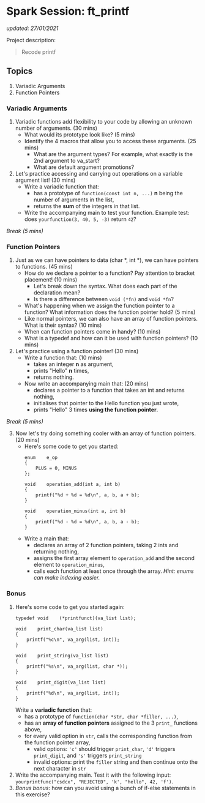 # Spark Session: ft_printf
*updated: 27/01/2021*

Project description:
> Recode printf

## Topics

1. Variadic Arguments
2. Function Pointers

### Variadic Arguments

1. Variadic functions add flexibility to your code by allowing an unknown number of arguments. (30 mins)
    - What would its prototype look like? (5 mins)
    - Identify the 4 macros that allow you to access these arguments. (25 mins)
        - What are the argument types? For example, what exactly is the 2nd argument to va_start?
        - What are default argument promotions?
2. Let's practice accessing and carrying out operations on a variable argument list! (30 mins)
    - Write a variadic function that:
        - has a prototype of `function(const int n, ...)`
            **n** being the number of arguments in the list,
        - returns the **sum** of the integers in that list.
    - Write the accompanying main to test your function.
        Example test: does `yourfunction(3, 40, 5, -3)` return `42`?

*Break (5 mins)*

### Function Pointers

1. Just as we can have pointers to data (char *, int *), we can have pointers to functions. (45 mins)
    - How do we declare a pointer to a function? Pay attention to bracket placement! (10 mins)
        -  Let's break down the syntax. What does each part of the declaration mean?
        - Is there a difference between `void (*fn)` and `void *fn`?
    - What's happening when we assign the function pointer to a function?
        What information does the function pointer hold? (5 mins)
    - Like normal pointers, we can also have an array of function pointers.
        What is their syntax? (10 mins)
    - When can function pointers come in handy? (10 mins)
    - What is a typedef and how can it be used with function pointers? (10 mins)
2. Let's practice using a function pointer! (30 mins)
    - Write a function that: (10 mins)
        - takes an integer **n** as argument,
        - prints "Hello" **n** times,
        - returns nothing.
    - Now write an accompanying main that: (20 mins)
        - declares a pointer to a function that takes an int and returns nothing,
        - initialises that pointer to the Hello function you just wrote,
        - prints "Hello" 3 times **using the function pointer**.

*Break (5 mins)*

3. Now let's try doing something cooler with an array of function pointers. (20 mins)
    - Here's some code to get you started:
        ```
        enum    e_op
        {
            PLUS = 0, MINUS
        };

        void	operation_add(int a, int b)
        {
        	printf("%d + %d = %d\n", a, b, a + b);
        }

        void	operation_minus(int a, int b)
        {
        	printf("%d - %d = %d\n", a, b, a - b);
        }
        ```
    - Write a main that:
        - declares an array of 2 function pointers, taking 2 ints and returning nothing,
        - assigns the first array element to `operation_add` and the second element to `operation_minus`,
        - calls each function at least once through the array.
            *Hint: enums can make indexing easier.*

### Bonus
1. Here's some code to get you started again:
    ```
    typedef void    (*printfunct)(va_list list);

    void    print_char(va_list list)
    {
        printf("%c\n", va_arg(list, int));
    }

    void    print_string(va_list list)
    {
        printf("%s\n", va_arg(list, char *));
    }

    void    print_digit(va_list list)
    {
        printf("%d\n", va_arg(list, int));
    }
    ```
    Write a **variadic function** that:
    - has a prototype of `function(char *str, char *filler, ...)`,
    - has an **array of function pointers** assigned to the 3 `print_` functions above,
    - for every valid option in `str`, calls the corresponding function from the function pointer array,
        - valid options: `'c'` should trigger `print_char`, `'d'` triggers `print_digit`, and `'s'` triggers `print_string`
        - invalid options: print the `filler` string and then continue onto the next character in `str`
2. Write the accompanying main. Test it with the following input: `yourprintfunc("csdcx", "REJECTED", 'k', "hello", 42, 'f')`.
3. *Bonus bonus*: how can you avoid using a bunch of if-else statements in this exercise?
